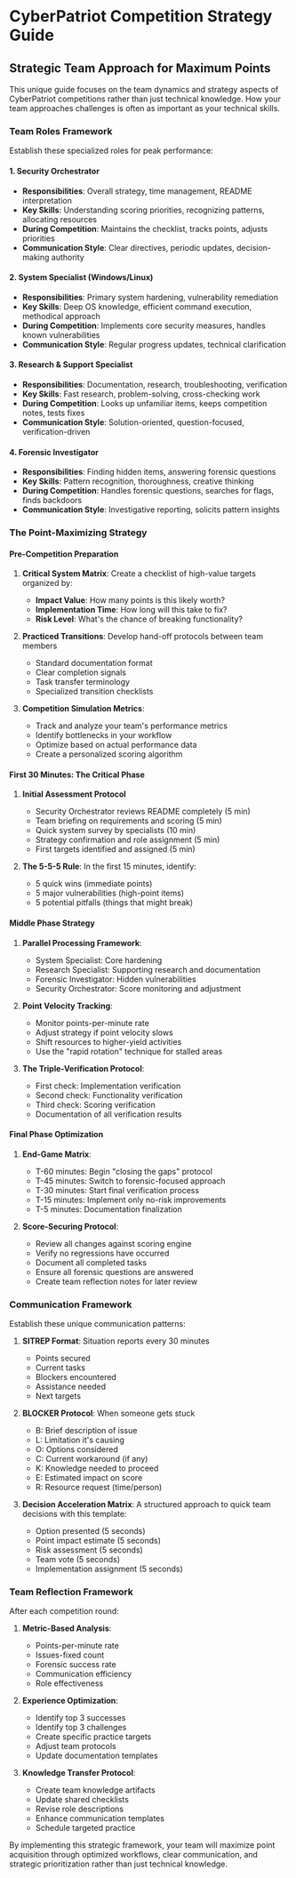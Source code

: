 # CyberPatriot Competition Strategy Guide

## Strategic Team Approach for Maximum Points

This unique guide focuses on the team dynamics and strategy aspects of CyberPatriot competitions rather than just technical knowledge. How your team approaches challenges is often as important as your technical skills.

### Team Roles Framework

Establish these specialized roles for peak performance:

#### 1. Security Orchestrator
- **Responsibilities**: Overall strategy, time management, README interpretation
- **Key Skills**: Understanding scoring priorities, recognizing patterns, allocating resources
- **During Competition**: Maintains the checklist, tracks points, adjusts priorities
- **Communication Style**: Clear directives, periodic updates, decision-making authority

#### 2. System Specialist (Windows/Linux)
- **Responsibilities**: Primary system hardening, vulnerability remediation
- **Key Skills**: Deep OS knowledge, efficient command execution, methodical approach
- **During Competition**: Implements core security measures, handles known vulnerabilities
- **Communication Style**: Regular progress updates, technical clarification

#### 3. Research & Support Specialist
- **Responsibilities**: Documentation, research, troubleshooting, verification
- **Key Skills**: Fast research, problem-solving, cross-checking work
- **During Competition**: Looks up unfamiliar items, keeps competition notes, tests fixes
- **Communication Style**: Solution-oriented, question-focused, verification-driven

#### 4. Forensic Investigator
- **Responsibilities**: Finding hidden items, answering forensic questions
- **Key Skills**: Pattern recognition, thoroughness, creative thinking
- **During Competition**: Handles forensic questions, searches for flags, finds backdoors
- **Communication Style**: Investigative reporting, solicits pattern insights

### The Point-Maximizing Strategy

#### Pre-Competition Preparation
1. **Critical System Matrix**: Create a checklist of high-value targets organized by:
   - **Impact Value**: How many points is this likely worth?
   - **Implementation Time**: How long will this take to fix?
   - **Risk Level**: What's the chance of breaking functionality?

2. **Practiced Transitions**: Develop hand-off protocols between team members
   - Standard documentation format
   - Clear completion signals
   - Task transfer terminology
   - Specialized transition checklists

3. **Competition Simulation Metrics**:
   - Track and analyze your team's performance metrics
   - Identify bottlenecks in your workflow
   - Optimize based on actual performance data
   - Create a personalized scoring algorithm

#### First 30 Minutes: The Critical Phase

1. **Initial Assessment Protocol**
   - Security Orchestrator reviews README completely (5 min)
   - Team briefing on requirements and scoring (5 min)
   - Quick system survey by specialists (10 min)
   - Strategy confirmation and role assignment (5 min)
   - First targets identified and assigned (5 min)

2. **The 5-5-5 Rule**: In the first 15 minutes, identify:
   - 5 quick wins (immediate points)
   - 5 major vulnerabilities (high-point items)
   - 5 potential pitfalls (things that might break)

#### Middle Phase Strategy

1. **Parallel Processing Framework**:
   - System Specialist: Core hardening
   - Research Specialist: Supporting research and documentation
   - Forensic Investigator: Hidden vulnerabilities
   - Security Orchestrator: Score monitoring and adjustment

2. **Point Velocity Tracking**:
   - Monitor points-per-minute rate
   - Adjust strategy if point velocity slows
   - Shift resources to higher-yield activities
   - Use the "rapid rotation" technique for stalled areas

3. **The Triple-Verification Protocol**:
   - First check: Implementation verification
   - Second check: Functionality verification
   - Third check: Scoring verification
   - Documentation of all verification results

#### Final Phase Optimization

1. **End-Game Matrix**:
   - T-60 minutes: Begin "closing the gaps" protocol
   - T-45 minutes: Switch to forensic-focused approach
   - T-30 minutes: Start final verification process
   - T-15 minutes: Implement only no-risk improvements
   - T-5 minutes: Documentation finalization

2. **Score-Securing Protocol**:
   - Review all changes against scoring engine
   - Verify no regressions have occurred
   - Document all completed tasks
   - Ensure all forensic questions are answered
   - Create team reflection notes for later review

### Communication Framework

Establish these unique communication patterns:

1. **SITREP Format**: Situation reports every 30 minutes
   - Points secured
   - Current tasks
   - Blockers encountered
   - Assistance needed
   - Next targets

2. **BLOCKER Protocol**: When someone gets stuck
   - B: Brief description of issue
   - L: Limitation it's causing
   - O: Options considered
   - C: Current workaround (if any)
   - K: Knowledge needed to proceed
   - E: Estimated impact on score
   - R: Resource request (time/person)

3. **Decision Acceleration Matrix**:
   A structured approach to quick team decisions with this template:
   - Option presented (5 seconds)
   - Point impact estimate (5 seconds)
   - Risk assessment (5 seconds)
   - Team vote (5 seconds)
   - Implementation assignment (5 seconds)

### Team Reflection Framework

After each competition round:

1. **Metric-Based Analysis**:
   - Points-per-minute rate
   - Issues-fixed count
   - Forensic success rate
   - Communication efficiency
   - Role effectiveness

2. **Experience Optimization**:
   - Identify top 3 successes
   - Identify top 3 challenges
   - Create specific practice targets
   - Adjust team protocols
   - Update documentation templates

3. **Knowledge Transfer Protocol**:
   - Create team knowledge artifacts
   - Update shared checklists
   - Revise role descriptions
   - Enhance communication templates
   - Schedule targeted practice

By implementing this strategic framework, your team will maximize point acquisition through optimized workflows, clear communication, and strategic prioritization rather than just technical knowledge.
